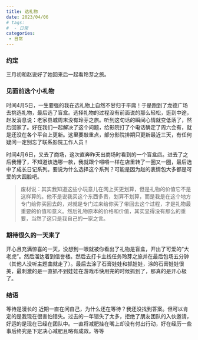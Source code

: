```yaml
---
title: 选礼物
date: 2023/04/06
# tags:
#  - 日常
categories:
 - 日常
---
```

### 约定
三月初和赵说好了她回来后一起看玲芽之旅。

### 见面前选个小礼物
时间4月5日，一生要强的我在选礼物上自然不甘归于平庸！于是跑到了龙德广场去挑选礼物，最后选了盲盒。选择礼物的过程没有前面说的那么轻松，逛到中途，赵发消息说：老家县城周末没有玲芽之旅。听到这句话的瞬间心情就变低落了，然后回家了。好在我们一起解决了这个问题，给影院打了个电话确定了周六会有，就是还没在各个平台上更新。这里要敲重点，部分影院排期只更新最近三天，有任何疑问一定别忘了联系影院工作人员！

时间4月6日，又去了商场，这次直奔昨天出商场时看到的一个盲盒店。进去了之后我懵了，不知道该选哪一款，我就跟个嘚嘚一样在店里转了一圈又一圈，最后选中了成长日记系列。要说为什么选择这个系列？可能是因为赵的表情包大多都是可爱的大圆脸吧。

> 废材说：其实我知道这些小玩意儿在网上买更划算，但是礼物的价值它不是这样算的。他不是说我买这个东西多贵，划算不划算，而是我是在这个地方专门给你买回去的，对就是专门过来给你买了带回去这个过程，才是礼物最重要的价值和意义。然后礼物原本的价格和价值，其实显得没有那么的重要，当然了这只是我自己的一家之言。

### 期待很久的一天来了
开心且充满惊喜的一天，没想到一眼就被你看出了礼物是盲盒，开出了可爱的“大老虎”。然后溜达着到信誉楼。然后去打卡主线任务玲芽之旅并在最后包场五分钟（其他人没听主题曲就走了）。最后去涂了石膏娃娃和抓娃娃，涂的石膏娃娃很美，最刺激的是一直抓不到娃娃在游戏币快用完的时候抓到了，那真的是开心极了。

### 结语
等待是漫长的
近期一直在问自己，为什么还在等待？我还没找到答案。但可以肯定的是我现在很害怕错失。过去的一年错失了太多，拒绝了朋友团队的入伙邀请，好运的是现在已经在团队中。一直将减肥挂在嘴上却没有付出行动，好在经历一些事后终究是下定决心减肥且略有成效。等等
